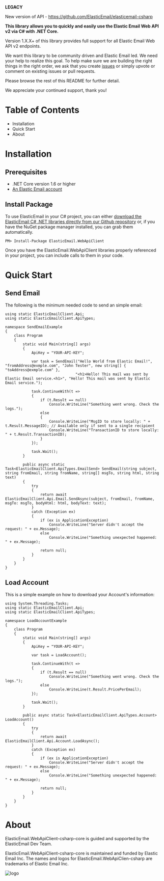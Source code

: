 **LEGACY**

New version of API - https://github.com/ElasticEmail/elasticemail-csharp

**This library allows you to quickly and easily use the Elastic Email Web API v2 via C# with .NET Core.**

Version 1.X.X+ of this library provides full support for all Elastic Email Web API v2 endpoints.

We want this library to be community driven and Elastic Email led. We need your help to realize this goal. To help make sure we are building the right things in the right order, we ask that you create [issues](https://github.com/ElasticEmail/ElasticEmail.WebApiClient-csharp-core/issues) or simply upvote or comment on existing issues or pull requests.

Please browse the rest of this README for further detail.

We appreciate your continued support, thank you!

# Table of Contents #
* Installation
* Quick Start
* About

# Installation #
## Prerequisites ##
* .NET Core version 1.6 or higher
* [An Elastic Email account](https://elasticemail.com/account/)
## Install Package ##
To use ElasticEmail in your C# project, you can either [download the ElasticEmail C# .NET libraries directly from our Github repository](https://github.com/ElasticEmail/ElasticEmail.WebApiClient-csharp-core) or, if you have the NuGet package manager installed, you can grab them automatically.

```
PM> Install-Package ElasticEmail.WebApiClient
```

Once you have the ElasticEmail.WebApiClient libraries properly referenced in your project, you can include calls to them in your code. 

# Quick Start #
## Send Email ##
The following is the minimum needed code to send an simple email:

```
using static ElasticEmailClient.Api;
using static ElasticEmailClient.ApiTypes;

namespace SendEmailExample
{
    class Program
    {
        static void Main(string[] args)
        {
            ApiKey = "YOUR-API-KEY";

            var task = SendEmail("Hello World from Elastic Email!", "fromAddress@exmple.com", "John Tester", new string[] { "toAddress@exmple.com" },
                                "<h1>Hello! This mail was sent by Elastic Email service.<h1>", "Hello! This mail was sent by Elastic Email service.");

            task.ContinueWith(t =>
            {
                if (t.Result == null)
                    Console.WriteLine("Something went wrong. Check the logs.");
                else
                {
                    Console.WriteLine("MsgID to store locally: " + t.Result.MessageID); // Available only if sent to a single recipient
                    Console.WriteLine("TransactionID to store locally: " + t.Result.TransactionID);
                }
            });

            task.Wait();
        }

        public async static Task<ElasticEmailClient.ApiTypes.EmailSend> SendEmail(string subject, string fromEmail, string fromName, string[] msgTo, string html, string text)
        {
            try
            {
                return await ElasticEmailClient.Api.Email.SendAsync(subject, fromEmail, fromName, msgTo: msgTo, bodyHtml: html, bodyText: text);
            }
            catch (Exception ex)
            {
                if (ex is ApplicationException)
                    Console.WriteLine("Server didn't accept the request: " + ex.Message);
                else
                    Console.WriteLine("Something unexpected happened: " + ex.Message);

                return null;
            }
        }
    }
}
```
## Load Account ##
This is a simple example on how to download your Account's information:
```
using System.Threading.Tasks;
using static ElasticEmailClient.Api;
using static ElasticEmailClient.ApiTypes;

namespace LoadAccountExample
{
    class Program
    {
        static void Main(string[] args)
        {
            ApiKey = "YOUR-API-KEY";

            var task = LoadAccount();

            task.ContinueWith(t =>
            {
                if (t.Result == null)
                    Console.WriteLine("Something went wrong. Check the logs.");
                else
                    Console.WriteLine(t.Result.PricePerEmail);
            });

            task.Wait();
        }

        public async static Task<ElasticEmailClient.ApiTypes.Account> LoadAccount()
        {
            try
            {
                return await ElasticEmailClient.Api.Account.LoadAsync();
            }
            catch (Exception ex)
            {
                if (ex is ApplicationException)
                    Console.WriteLine("Server didn't accept the request: " + ex.Message);
                else
                    Console.WriteLine("Something unexpected happened: " + ex.Message);

                return null;
            }
        }
    }
}
```
# About #
ElasticEmail.WebApiClient-csharp-core is guided and supported by the ElasticEmail Dev Team.

ElasticEmail.WebApiClient-csharp-core is maintained and funded by Elastic Email Inc. The names and logos for ElasticEmail.WebApiClien-csharp are trademarks of Elastic Email Inc.

![logo](https://elasticemail.com/files/ee_200x200.png )
